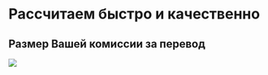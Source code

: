 # Рассчитаем быстро и качественно
## Размер Вашей комиссии за перевод
![](https://turistigid.com/wp-content/uploads/2019/02/dengi-i-samolet.jpg)
